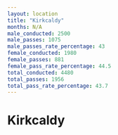 ```yaml
---
layout: location
title: "Kirkcaldy"
months: N/A
male_conducted: 2500
male_passes: 1075
male_passes_rate_percentage: 43
female_conducted: 1980
female_passes: 881
female_pass_rate_percentage: 44.5
total_conducted: 4480
total_passes: 1956
total_pass_rate_percentage: 43.7
---
```


# Kirkcaldy
